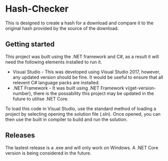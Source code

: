 # Hash-Checker
This is designed to create a hash for a download and compare it to the original hash provided by the source of the download.

## Getting started

This project was built using the .NET framework and C#, as a result it will need the following elements installed to run it.

* Visual Studio - This was developed using Visual Studio 2017, however, any updated version should be fine. It would be useful to ensure that all relevent C# language packs are installed.
* .NET Framework - It was built using .NET Framework v{get-version-number}, there is the possability this project may be updated in the future to utilise .NET Core. 

To load this code in Visual Studio, use the standard method of loading a project by selecting opening the solution file (.sln). Once opened, you can then use the built in compiler to build and run the solution. 

## Releases

The lastest release is a .exe and will only work on Windows. A .NET Core version is being considered in the future.
